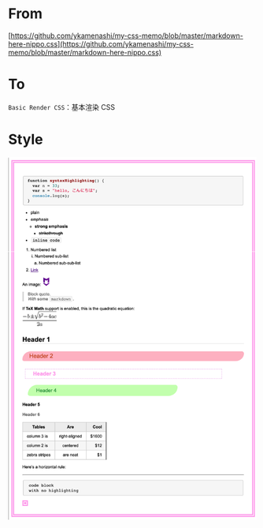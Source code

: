 # From

[https://github.com/ykamenashi/my-css-memo/blob/master/markdown-here-nippo.css](https://github.com/ykamenashi/my-css-memo/blob/master/markdown-here-nippo.css)

# To

`Basic Render CSS`：基本渲染 CSS

# Style

![style20.png](style20.png)
